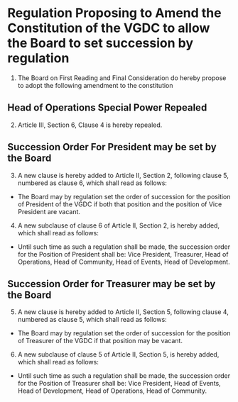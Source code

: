 # Regulation Proposing to Amend the Constitution of the VGDC to allow the Board to set succession by regulation

1. The Board on First Reading and Final Consideration do hereby propose to adopt the following amendment to the constitution

## Head of Operations Special Power Repealed

2. Article III, Section 6, Clause 4 is hereby repealed.

## Succession Order For President may be set by the Board

3. A new clause is hereby added to Article II, Section 2, following clause 5, numbered as clause 6, which shall read as follows:
- The Board may by regulation set the order of succession for the position of President of the VGDC if both that position and the position of Vice President are vacant.
4. A new subclause of clause 6 of Article II, Section 2, is hereby added, which shall read as follows:
- Until such time as such a regulation shall be made, the succession order for the Position of President shall be: Vice President, Treasurer, Head of Operations, Head of Community, Head of Events, Head of Development.

## Succession Order for Treasurer may be set by the Board

5. A new clause is hereby added to Article II, Section 5, following clause 4, numbered as clause 5, which shall read as follows:
- The Board may by regulation set the order of succession for the position of Treasurer of the VGDC if that position may be vacant.
6. A new subclause of clause 5 of Article II, Section 5, is hereby added, which shall read as follows:
- Until such time as such a regulation shall be made, the succession order for the Position of Treasurer shall be: Vice President, Head of Events, Head of Development, Head of Operations, Head of Community. 